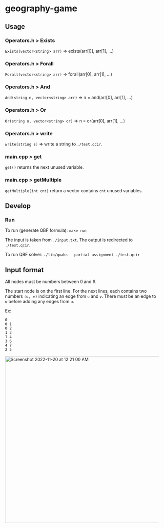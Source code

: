 # geography-game


## Usage

### Operators.h > Exists
`Exists(vector<string> arr)` => exists(arr[0], arr[1], ...)

### Operators.h > Forall
`Forall(vector<string> arr)` => forall(arr[0], arr[1], ...)

### Operators.h > And

`And(string n, vector<string> arr)` => n = and(arr[0], arr[1], ...)

### Operators.h > Or

`Or(string n, vector<string> or)` => n = or(arr[0], arr[1], ...)

### Operators.h > write

`write(string s)` => write a string to `./test.qcir`.

### main.cpp > get

`get()` returns the next unused variable.

### main.cpp > getMultiple

`getMultiple(int cnt)` return a vector contains `cnt` unused variables.

## Develop

### Run

To run (generate QBF formula): `make run`

The input is taken from `./input.txt`.
The output is redirected to `./test.qcir`.

To run QBF solver: `./lib/quabs --partial-assignment ./test.qcir`

## Input format

All nodes must be numbers between 0 and 9.

The start node is on the first line. For the next lines, each contains two numbers `(u, v)` indicating an edge from `u` and `v`. There must be an edge to `u` before adding any edges from `u`.

Ex:

```
0
0 1
0 2
1 3
1 4
3 6
4 7
2 5
```
<img width="547" alt="Screenshot 2022-11-20 at 12 21 00 AM" src="https://user-images.githubusercontent.com/81574365/202886968-a977f8d2-388b-4e7a-ac1f-1c175e10a702.png">

